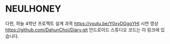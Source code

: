 # NEULHONEY
다헌,  하늘 4학년 프로젝트 설계 과목
https://youtu.be/Y0xyDGggYHI 시연 영상
https://github.com/DahunChoi/Diary.git 안드로이드 스튜디오 코드는 이 링크에 있습니다.
